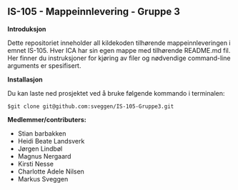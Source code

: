 ## IS-105 - Mappeinnlevering - Gruppe 3
**Introduksjon**

Dette repositoriet inneholder all kildekoden tilhørende mappeinnleveringen i emnet IS-105. Hver ICA har sin egen mappe med tilhørende README.md fil. Her finner du instruksjoner for kjøring av filer og nødvendige command-line arguments er spesifisert.


**Installasjon**

Du kan laste ned prosjektet ved å bruke følgende kommando i terminalen:

```
$git clone git@github.com:sveggen/IS-105-Gruppe3.git
```

**Medlemmer/contributers:**

- Stian barbakken
- Heidi Beate Landsverk
- Jørgen Lindbøl
- Magnus Nergaard
- Kirsti Nesse
- Charlotte Adele Nilsen
- Markus Sveggen
